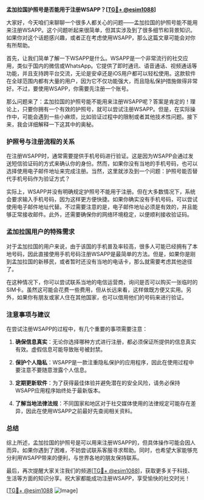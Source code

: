 **孟加拉国护照号是否能用于注册WSAPP？[[TG💪+ @esim1088](https://t.me/s/esim1088)]**

大家好，今天咱们来聊聊一个很多人都关心的问题——孟加拉国的护照号能不能用来注册WSAPP。这个问题听起来很简单，但其实涉及到了很多细节和背景知识。如果你对这个话题感兴趣，或者正在考虑使用WSAPP，那么这篇文章可能会对你有所帮助。

首先，让我们简单了解一下WSAPP是什么。WSAPP是一个非常流行的社交应用，类似于国内的微信或WhatsApp。它提供了即时通讯、语音通话、视频通话等功能，并且支持跨平台交流，无论是安卓还是iOS用户都可以轻松使用。这款软件在全球范围内都有大量的用户，因为它不仅功能强大，而且隐私保护措施做得非常好。不过，要使用WSAPP，你需要先注册一个账号。

那么问题来了：孟加拉国的护照号能不能用来注册WSAPP呢？答案是肯定的！理论上，只要你拥有一个有效的护照号，就可以尝试注册WSAPP。但是，在实际操作中，可能会遇到一些小麻烦，比如验证过程中的限制或者其他技术性问题。接下来，我会详细解释一下这其中的奥秘。

### 护照号与注册流程的关系

在注册WSAPP时，通常需要提供手机号码进行验证。这是因为WSAPP会通过发送短信验证码的方式来确认你的身份。然而，如果你没有当地的手机号码，也可以选择使用电子邮件地址来完成注册。当然，这里就涉及到一个问题：护照号能否替代手机号码作为验证方式？

实际上，WSAPP并没有明确规定护照号不能用于注册。但在大多数情况下，系统会要求输入手机号码，因为这样更方便快捷。如果你确实没有手机号码，可以尝试使用电子邮件地址代替。不过需要注意的是，电子邮件地址必须是有效的，并且能够正常接收邮件。此外，还需要确保你的网络环境稳定，以便顺利接收验证码。

### 孟加拉国用户的特殊需求

对于孟加拉国的用户来说，由于该国的手机普及率较高，很多人可能已经拥有了本地号码，因此直接使用手机号码注册WSAPP是最简单的方法。但是，如果你是刚到孟加拉国的新移民，或者暂时还没有当地的电话卡，那么就需要考虑其他途径了。

在这种情况下，你可以尝试联系当地的电信运营商，询问是否可以购买一张临时的SIM卡。虽然这可能会花费一些费用，但从长远来看，这样做既方便又实用。另外，如果你有朋友或家人住在其他国家，也可以借用他们的号码来进行验证。

### 注意事项与建议

在尝试注册WSAPP的过程中，有几个重要的事项需要注意：

1. **确保信息真实**：无论你选择哪种方式进行注册，都必须保证所提供的信息真实有效。虚假信息可能导致账号被封禁。
   
2. **保护个人隐私**：WSAPP是一款注重隐私保护的应用程序，因此在使用过程中要注意不要随意泄露个人信息。

3. **定期更新软件**：为了获得最佳体验并避免潜在的安全风险，请务必保持WSAPP应用程序始终处于最新版本。

4. **了解当地法律法规**：不同国家和地区对于社交媒体使用的法律规定可能存在差异，因此在使用WSAPP之前最好先查阅相关资料。

### 总结

综上所述，孟加拉国的护照号是可以用来注册WSAPP的，但具体操作可能会因人而异。如果你遇到了困难，不妨尝试联系客服寻求帮助。同时，也希望大家能够充分利用WSAPP带来的便利，与世界各地的朋友保持联系。

最后，再次提醒大家关注我们的频道[[TG💪+ @esim1088](https://t.me/s/esim1088)]，获取更多关于科技、生活等方面的知识分享。祝大家都能成功注册WSAPP，享受愉快的社交时光！

[[TG💪+ @esim1088](https://t.me/s/esim1088) ![Image](https://i.postimg.cc/4NQfJmqS/Snipaste-2025-05-13-00-14-12.png)]